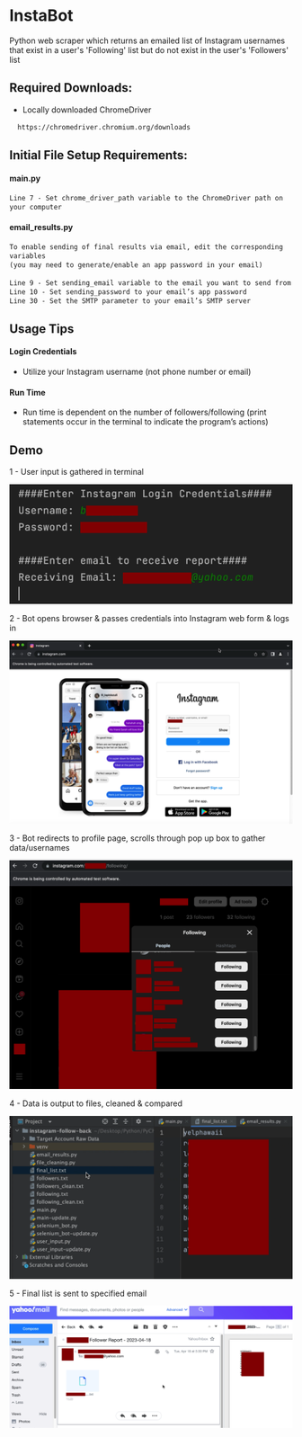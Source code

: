 
# InstaBot

Python web scraper which returns an emailed list of Instagram usernames that exist in a user's 'Following' list but do not exist in the user's 'Followers' list


## Required Downloads:

* Locally downloaded ChromeDriver


```bash
  https://chromedriver.chromium.org/downloads
```
    
## Initial File Setup Requirements:

#### main.py ####
```
Line 7 - Set chrome_driver_path variable to the ChromeDriver path on your computer

```

#### email_results.py ####
```
To enable sending of final results via email, edit the corresponding variables 
(you may need to generate/enable an app password in your email)

Line 9 - Set sending_email variable to the email you want to send from
Line 10 - Set sending_password to your email’s app password 
Line 30 - Set the SMTP parameter to your email’s SMTP server

```


## Usage Tips

#### Login Credentials

* Utilize your Instagram username (not phone number or email)

#### Run Time

* Run time is dependent on the number of followers/following (print statements occur in the terminal to indicate the program’s actions)


## Demo

1 - User input is gathered in terminal

![App Screenshot](https://raw.githubusercontent.com/EricYProjects/InstaBot/main/InstaBot-demo-images/Screen%20Shot%202023-04-18%20at%2011.56.31%20PM.png)


2 - Bot opens browser & passes credentials into Instagram web form & logs in

![App Screenshot](https://raw.githubusercontent.com/EricYProjects/InstaBot/main/InstaBot-demo-images/Screen%20Shot%202023-04-18%20at%2011.56.58%20PM.png)

3 - Bot redirects to profile page, scrolls through pop up box to gather data/usernames

![App Screenshot](https://raw.githubusercontent.com/EricYProjects/InstaBot/main/InstaBot-demo-images/Screen%20Shot%202023-04-19%20at%2012.12.18%20AM.png)

4 - Data is output to files, cleaned & compared

![App Screenshot](https://raw.githubusercontent.com/EricYProjects/InstaBot/main/InstaBot-demo-images/Screen%20Shot%202023-04-18%20at%2011.58.17%20PM.png)

5 - Final list is sent to specified email

![App Screenshot](https://raw.githubusercontent.com/EricYProjects/InstaBot/main/InstaBot-demo-images/Screen%20Shot%202023-04-18%20at%2011.58.55%20PM.png)
